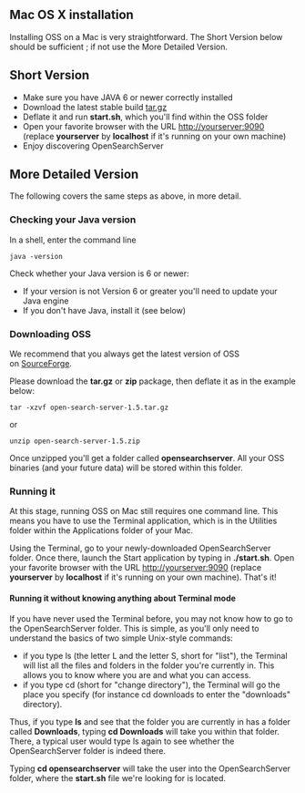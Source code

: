 ## Mac OS X installation

Installing OSS on a Mac is very straightforward. The Short Version below should be sufficient ; if not use the More Detailed Version.

## Short Version

- Make sure you have JAVA 6 or newer correctly installed
- Download the latest stable build [tar.gz](http://www.open-search-server.com/home/download/ "download")
- Deflate it and run **start.sh**, which you'll find within the OSS folder
- Open your favorite browser with the URL [http://yourserver:9090](http://yourserver:9090) (replace **yourserver** by **localhost** if it's running on your own machine)
- Enjoy discovering OpenSearchServer

## More Detailed Version
The following covers the same steps as above, in more detail.

### Checking your Java version ###

In a shell, enter the command line

    java -version

Check whether your Java version is 6 or newer:

- If your version is not Version 6 or greater you'll need to update your Java engine
- If you don't have Java, install it (see below)

### Downloading OSS

We recommend that you always get the latest version of OSS on [SourceForge](https://cloud.opensearchserver.com/opensearchserver#download "Download").

Please download the **tar.gz** or **zip** package, then deflate it as in the example below:

    tar -xzvf open-search-server-1.5.tar.gz
    
or

	unzip open-search-server-1.5.zip
    
Once unzipped you'll get a folder called **opensearchserver**. All your OSS binaries (and your future data) will be stored within this folder.

### Running it
At this stage, running OSS on Mac still requires one command line. This means you have to use the Terminal application, which is in the Utilities folder within the Applications folder of your Mac.

Using the Terminal, go to your newly-downloaded OpenSearchServer folder. Once there, launch the Start application by typing in **./start.sh**. Open your favorite browser with the URL [http://yourserver:9090](http://yourserver:9090) (replace **yourserver** by **localhost** if it's running on your own machine). That's it!

#### Running it without knowing anything about Terminal mode

If you have never used the Terminal before, you may not know how to go to the OpenSearchServer folder. This is simple, as you'll only need to understand the basics of two simple Unix-style commands:

- if you type ls (the letter L and the letter S, short for "list"), the Terminal will list all the files and folders in the folder you're currently in. This allows you to know where you are and what you can access.
- if you type cd (short for "change directory"), the Terminal will go the place you specify (for instance cd downloads to enter the "downloads" directory).

Thus, if you type **ls** and see that the folder you are currently in has a folder called **Downloads**, typing **cd Downloads** will take you within that folder. There, a typical user would type ls again to see whether the OpenSearchServer folder is indeed there.

Typing **cd opensearchserver** will take the user into the OpenSearchServer folder, where the **start.sh** file we're looking for is located.
